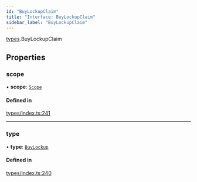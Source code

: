 ```yaml
---
id: "BuyLockupClaim"
title: "Interface: BuyLockupClaim"
sidebar_label: "BuyLockupClaim"
---
```


[types](../../../modules/Types/Types.md).BuyLockupClaim

## Properties

### scope

• **scope**: [`Scope`](../Scope/Scope.md)

#### Defined in

[types/index.ts:241](https://github.com/PolymeshAssociation/polymesh-sdk/blob/b6f9fb883/src/types/index.ts#L241)

___

### type

• **type**: [`BuyLockup`](../../../enums/Types/ClaimType/ClaimType.md#buylockup)

#### Defined in

[types/index.ts:240](https://github.com/PolymeshAssociation/polymesh-sdk/blob/b6f9fb883/src/types/index.ts#L240)
